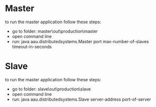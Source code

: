 # Master
to run the master application follow these steps:
- go to folder: master\out\production\master 
- open command line
- run: java aau.distributedsystems.Master port max-number-of-slaves timeout-in-seconds

# Slave
to run the master application follow these steps:
- go to folder: slave\out\production\slave
- open command line
- run: java aau.distributedsystems.Slave server-address port-of-server